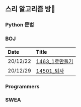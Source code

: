 ## 스리 알고리즘 방🚪

### Python 문법

### BOJ
|Date|Title|
|:---|:---|
|20/12/22|[1463_1로만들기](https://github.com/seu11ee/AlgorithmPractice/blob/master/BaekJoon/1463_1로만들기.py)|
|20/12/29|[14501_퇴사](https://github.com/seu11ee/AlgorithmPractice/blob/master/BaekJoon/14501_퇴사.py)|
### Programmers

### SWEA
